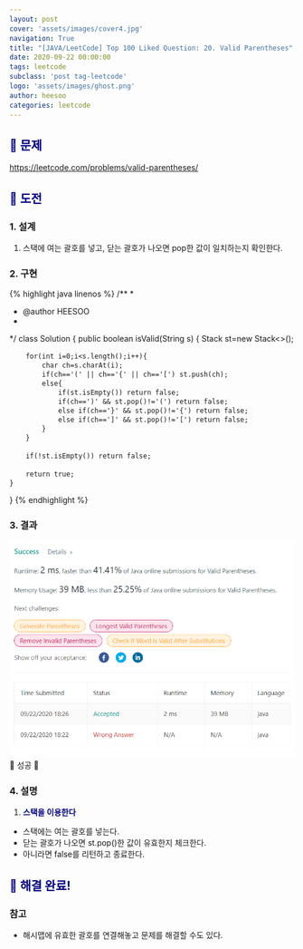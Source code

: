 ```yaml
---
layout: post
cover: 'assets/images/cover4.jpg'
navigation: True
title: "[JAVA/LeetCode] Top 100 Liked Question: 20. Valid Parentheses"
date: 2020-09-22 00:00:00
tags: leetcode
subclass: 'post tag-leetcode'
logo: 'assets/images/ghost.png'
author: heesoo
categories: leetcode
---
```

## <span style="color:navy">👀 문제</span>
<https://leetcode.com/problems/valid-parentheses/>

## <span style="color:navy">👊 도전</span>

### 1. 설계
1. 스택에 여는 괄호를 넣고, 닫는 괄호가 나오면 pop한 값이 일치하는지 확인한다.

### 2. 구현 
{% highlight java linenos %}
/**
 *
 * @author HEESOO
 *
 */
class Solution {
    public boolean isValid(String s) {
        Stack<Character> st=new Stack<>();
        
        for(int i=0;i<s.length();i++){
            char ch=s.charAt(i);
            if(ch=='(' || ch=='{' || ch=='[') st.push(ch);
            else{
                if(st.isEmpty()) return false;
                if(ch==')' && st.pop()!='(') return false;
                else if(ch=='}' && st.pop()!='{') return false;
                else if(ch==']' && st.pop()!='[') return false;
            }            
        }
        
        if(!st.isEmpty()) return false;
        
        return true;
    }
    
}
{% endhighlight %}

### 3. 결과
![실행결과](./assets/images/200922_2.PNG)
🤟 성공 🤟  

### 4. 설명
1. **<span style="color:navy">스택을 이용한다</span>**
- 스택에는 여는 괄호를 넣는다.
- 닫는 괄호가 나오면 st.pop()한 값이 유효한지 체크한다.
- 아니라면 false를 리턴하고 종료한다.
  
## <span style="color:navy">👏 해결 완료!</span>

### 참고
- 해시맵에 유효한 괄호를 연결해놓고 문제를 해결할 수도 있다.
